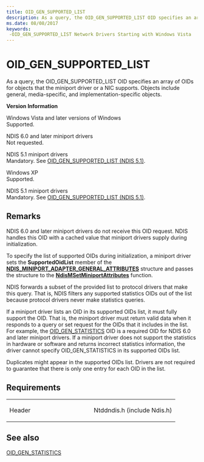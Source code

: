 ```yaml
---
title: OID_GEN_SUPPORTED_LIST
description: As a query, the OID_GEN_SUPPORTED_LIST OID specifies an array of OIDs for objects that the miniport driver or a NIC supports.
ms.date: 08/08/2017
keywords: 
 -OID_GEN_SUPPORTED_LIST Network Drivers Starting with Windows Vista
---
```


# OID\_GEN\_SUPPORTED\_LIST


As a query, the OID\_GEN\_SUPPORTED\_LIST OID specifies an array of OIDs for objects that the miniport driver or a NIC supports. Objects include general, media-specific, and implementation-specific objects.

**Version Information**

<a href="" id="windows-vista-and-later-versions-of-windows"></a>Windows Vista and later versions of Windows  
Supported.

<a href="" id="ndis-6-0-and-later-miniport-drivers"></a>NDIS 6.0 and later miniport drivers  
Not requested.

<a href="" id="ndis-5-1-miniport-drivers"></a>NDIS 5.1 miniport drivers  
Mandatory. See [OID\_GEN\_SUPPORTED\_LIST (NDIS 5.1)](/previous-versions/windows/hardware/network/ff560258(v=vs.85)).

<a href="" id="windows-xp"></a>Windows XP  
Supported.

<a href="" id="ndis-5-1-miniport-drivers"></a>NDIS 5.1 miniport drivers  
Mandatory. See [OID\_GEN\_SUPPORTED\_LIST (NDIS 5.1)](/previous-versions/windows/hardware/network/ff560258(v=vs.85)).

## Remarks

NDIS 6.0 and later miniport drivers do not receive this OID request. NDIS handles this OID with a cached value that miniport drivers supply during initialization.

To specify the list of supported OIDs during initialization, a miniport driver sets the **SupportedOidList** member of the [**NDIS_MINIPORT_ADAPTER_GENERAL_ATTRIBUTES**](/windows-hardware/drivers/ddi/ndis/ns-ndis-_ndis_miniport_adapter_general_attributes) structure and passes the structure to the [**NdisMSetMiniportAttributes**](/windows-hardware/drivers/ddi/ndis/nf-ndis-ndismsetminiportattributes) function.

NDIS forwards a subset of the provided list to protocol drivers that make this query. That is, NDIS filters any supported statistics OIDs out of the list because protocol drivers never make statistics queries.

If a miniport driver lists an OID in its supported OIDs list, it must fully support the OID. That is, the miniport driver must return valid data when it responds to a query or set request for the OIDs that it includes in the list. For example, the [OID\_GEN\_STATISTICS](oid-gen-statistics.md) OID is a required OID for NDIS 6.0 and later miniport drivers. If a miniport driver does not support the statistics in hardware or software and returns incorrect statistics information, the driver cannot specify OID\_GEN\_STATISTICS in its supported OIDs list.

Duplicates might appear in the supported OIDs list. Drivers are not required to guarantee that there is only one entry for each OID in the list.

## Requirements

<table>
<colgroup>
<col width="50%" />
<col width="50%" />
</colgroup>
<tbody>
<tr class="odd">
<td><p>Header</p></td>
<td>Ntddndis.h (include Ndis.h)</td>
</tr>
</tbody>
</table>

## See also


[OID\_GEN\_STATISTICS](oid-gen-statistics.md)

 


